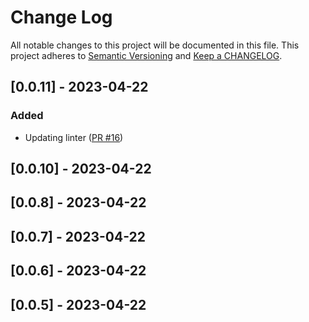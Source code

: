 # Change Log

All notable changes to this project will be documented in this file. This project adheres to [Semantic Versioning](http://semver.org/) and [Keep a CHANGELOG](http://keepachangelog.com/).

## [0.0.11] - 2023-04-22

### Added

- Updating linter ([PR #16](https://github.com/redvers/pony-email/pull/16))

## [0.0.10] - 2023-04-22

## [0.0.8] - 2023-04-22

## [0.0.7] - 2023-04-22

## [0.0.6] - 2023-04-22

## [0.0.5] - 2023-04-22

